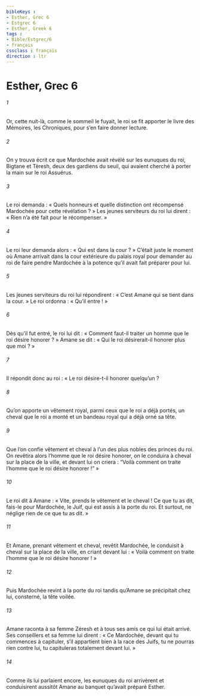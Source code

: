 ```yaml
---
bibleKeys : 
- Esther, Grec 6
- Estgrec 6
- Esther, Greek 6
tags : 
- Bible/Estgrec/6
- français
cssclass : français
direction : ltr
---
```


# Esther, Grec 6

###### 1
Or, cette nuit-là, comme le sommeil le fuyait, le roi se fit apporter le livre des Mémoires, les Chroniques, pour s’en faire donner lecture.
###### 2
On y trouva écrit ce que Mardochée avait révélé sur les eunuques du roi, Bigtane et Tèresh, deux des gardiens du seuil, qui avaient cherché à porter la main sur le roi Assuérus.
###### 3
Le roi demanda : « Quels honneurs et quelle distinction ont récompensé Mardochée pour cette révélation ? » Les jeunes serviteurs du roi lui dirent : « Rien n’a été fait pour le récompenser. »
###### 4
Le roi leur demanda alors : « Qui est dans la cour ? » C’était juste le moment où Amane arrivait dans la cour extérieure du palais royal pour demander au roi de faire pendre Mardochée à la potence qu’il avait fait préparer pour lui.
###### 5
Les jeunes serviteurs du roi lui répondirent : « C’est Amane qui se tient dans la cour. » Le roi ordonna : « Qu’il entre ! »
###### 6
Dès qu’il fut entré, le roi lui dit : « Comment faut-il traiter un homme que le roi désire honorer ? » Amane se dit : « Qui le roi désirerait-il honorer plus que moi ? »
###### 7
Il répondit donc au roi : « Le roi désire-t-il honorer quelqu’un ?
###### 8
Qu’on apporte un vêtement royal, parmi ceux que le roi a déjà portés, un cheval que le roi a monté et un bandeau royal qui a déjà orné sa tête.
###### 9
Que l’on confie vêtement et cheval à l’un des plus nobles des princes du roi. On revêtira alors l’homme que le roi désire honorer, on le conduira à cheval sur la place de la ville, et devant lui on criera : “Voilà comment on traite l’homme que le roi désire honorer !” »
###### 10
Le roi dit à Amane : « Vite, prends le vêtement et le cheval ! Ce que tu as dit, fais-le pour Mardochée, le Juif, qui est assis à la porte du roi. Et surtout, ne néglige rien de ce que tu as dit. »
###### 11
Et Amane, prenant vêtement et cheval, revêtit Mardochée, le conduisit à cheval sur la place de la ville, en criant devant lui : « Voilà comment on traite l’homme que le roi désire honorer ! »
###### 12
Puis Mardochée revint à la porte du roi tandis qu’Amane se précipitait chez lui, consterné, la tête voilée.
###### 13
Amane raconta à sa femme Zéresh et à tous ses amis ce qui lui était arrivé. Ses conseillers et sa femme lui dirent : « Ce Mardochée, devant qui tu commences à capituler, s’il appartient bien à la race des Juifs, tu ne pourras rien contre lui, tu capituleras totalement devant lui. »
###### 14
Comme ils lui parlaient encore, les eunuques du roi arrivèrent et conduisirent aussitôt Amane au banquet qu’avait préparé Esther.
